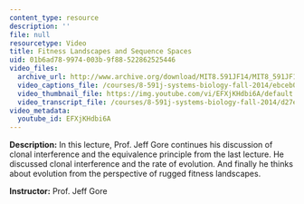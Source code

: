 ```yaml
---
content_type: resource
description: ''
file: null
resourcetype: Video
title: Fitness Landscapes and Sequence Spaces
uid: 01b6ad78-9974-003b-9f88-522862525446
video_files:
  archive_url: http://www.archive.org/download/MIT8.591JF14/MIT8_591JF14_lec17_300k.mp4
  video_captions_file: /courses/8-591j-systems-biology-fall-2014/ebceb0bb7dfd5a3b82f3e6b45e9604bf_EFXjKHdbi6A.vtt
  video_thumbnail_file: https://img.youtube.com/vi/EFXjKHdbi6A/default.jpg
  video_transcript_file: /courses/8-591j-systems-biology-fall-2014/d27ead20178f5b31f2af9589076fa884_EFXjKHdbi6A.pdf
video_metadata:
  youtube_id: EFXjKHdbi6A
---
```


**Description:** In this lecture, Prof. Jeff Gore continues his discussion of clonal interference and the equivalence principle from the last lecture. He discussed clonal interference and the rate of evolution. And finally he thinks about evolution from the perspective of rugged fitness landscapes.

**Instructor:** Prof. Jeff Gore